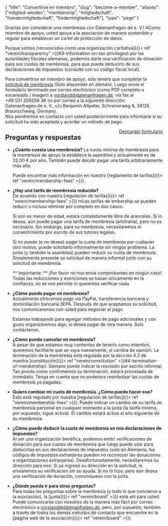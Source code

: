 {
    "title": "Convertirse en miembro",
    "slug": "become-a-member",
    "aliases": ["mitglied-werden", "membership", "mitgliedschaft", "foerdermitgliedschaft", "fördermitgliedschaft"],
    "type": "page"
}

Gracias por considerar una membresía con Datenanfragen.de e.&nbsp;V.! AComo miembro de apoyo, usted apoya a la asociación de manera sostenible y regular para establecer un cartel de protección de datos.

Porque somos [reconocidos como una organización caritativa]({{< ref "verein/transparency" >}}#3-information-on-tax-privileges) por las autoridades fiscales alemanas, podemos darle una verificación de donación para sus cuotas de membresía, para que pueda deducirlo de sus declaraciones de impuestos (consulte con su código fiscal local).

Para convertirse en miembro de apoyo, solo tendrá que completar la [solicitud de membresía](https://static.dacdn.de/docs/mitgliedsantrag.pdf) (Solo disponible en alemán). Luego envíe el formulario terminado por correo electrónico (como PDF completo o escaneado / imagen) a [vorstand@datenanfragen.de](mailto:vorstand@datenanfragen.de), via fax al +49&nbsp;531&nbsp;209299&nbsp;36 oo por correo a la siguiente dirección: Datenanfragen.de e.&nbsp;V., c/o Benjamin Altpeter, Schreinerweg 6, 38126 Braunschweig, Germany.  
Nos pondremos en contacto con usted posteriormente para informarle si su solicitud ha sido aceptada y acordar un método de pago.

<a href="https://static.dacdn.de/docs/mitgliedsantrag.pdf" class="button button-primary icon icon-download" style="float: right;">Descargar formulario</a>
<div class="clearfix"></div>

## Preguntas y respuestas

* **¿Cuánto cuesta una membresía?**
     La cuota mínima de membresía para la membresía de apoyo la establece la asamblea y actualmente es de 32,00 € por año. También puede decidir pagar una tarifa arbitrariamente más alta.

     Puede encontrar más información en nuestro [reglamento de tarifas]({{< ref "verein/membership-fees" >}}).

* **¿Hay una tarifa de membresía reducida?**  
    De acuerdo con nuestra [regulación de tarifas]({{< ref "verein/membership-fees" >}}) mLas tarifas de embership se pueden reducir o incluso eliminar por completo en dos casos:

    Si aún es menor de edad, estará completamente libre de aranceles. Si lo desea, aún puede pagar una tarifa de membresía (arbitraria), pero no es necesario.
    Sin embargo, para su membresía, necesitaremos el consentimiento por escrito de sus tutores legales.

    Si no puede (o no desea) pagar la cuota de membresía por cualquier otro motivo, puede solicitarlo informalmente sin ningún problema. La junta (y también la asamblea) pueden reducir su cuota de membresía. Simplemente presente su solicitud de manera informal junto con su solicitud de membresía.

    ** Importante: ** ¡Por favor *no* nos envíe comprobantes en ningún caso! Todas las reducciones y exenciones se basan únicamente en la confianza; no se nos permite ni queremos verificar nada.

* **¿Cómo puedo pagar mi membresía?**  
    Actualmente ofrecemos pago vía PayPal, transferencia bancaria y domiciliación bancaria SEPA. Después de que aceptamos su solicitud, nos comunicaremos con usted para negociar el pago.

    Estamos trabajando para agregar métodos de pago adicionales y con gusto organizaremos algo, si desea pagar de otra manera. Solo contáctenos.

* **¿Cómo puedo cancelar mi membresía?**  
    A pesar de que estamos muy contentos de tenerlo como miembro, queremos facilitarle que se vaya nuevamente, si cambia de opinión. La terminación de la membresía está regulada por la sección 4.2 de nuestra [constitución]({{< ref "verein/constitution" >}}#4-termination-of-membership): Siempre puede indicar la rescisión por escrito informal. Tan pronto como confirmemos su terminación, estará procesada de inmediato. Tenga en cuenta que no podemos reembolsar las cuotas de membresía ya pagadas.

* **Quiero cambiar mi cuota de membresía. ¿Cómo puedo hacer eso?**  
    Esto está regulado por nuestra [regulación de tarifas]({{< ref "verein/membership-fees"  >}}): Puede indicar un cambio de su tarifa de membresía personal en cualquier momento a la junta (la tarifa mínima, por supuesto, sigue activa). El cambio estará activo el año siguiente de su membresía.

* **¿Cómo puedo deducir la cuota de membresía en mis declaraciones de impuestos?**  
    Al ser una organización benéfica, podemos emitir verificaciones de donación para sus cuotas de membresía que luego puede usar para deducirlas en sus declaraciones de impuestos (solo en Alemania, los códigos de impuestos extranjeros pueden no reconocer las donaciones a organizaciones extranjeras). Desafortunadamente, necesitaremos su dirección para eso. Si ya ingresó su dirección en la solicitud, le enviaremos su verificación sin su ayuda. Si no lo hizo, pero aún desea una verificación de donación, comuníquese con la junta.

* **¿Dónde puedo ir para otras preguntas?**  
    Para todas las preguntas sobre la membresía (y todo lo que concierne a la asociación), la [junta]({{< ref "verein/board" >}}) está ahí para usted. Puede comunicarse con nosotros de la manera más fácil por correo electrónico a [vorstand@datenanfragen.de](mailto:vorstand@datenanfragen.de), pero, por supuesto, también a través de todos los demás métodos de contacto que encuentre en la [página web de la asociación]({{< ref "verein/board" >}}).
